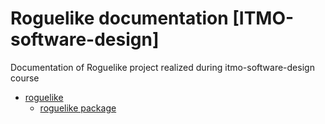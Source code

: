 <!-- Roguelike documentation master file, created by
sphinx-quickstart on Wed Dec  4 00:50:10 2024.
You can adapt this file completely to your liking, but it should at least
contain the root `toctree` directive. -->

# Roguelike documentation [ITMO-software-design]

Documentation of Roguelike project realized during itmo-software-design course

* [roguelike](modules.md)
  * [roguelike package](roguelike.md)
